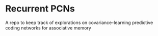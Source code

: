 # Recurrent PCNs

A repo to keep track of explorations on covariance-learning predictive coding networks for associative memory